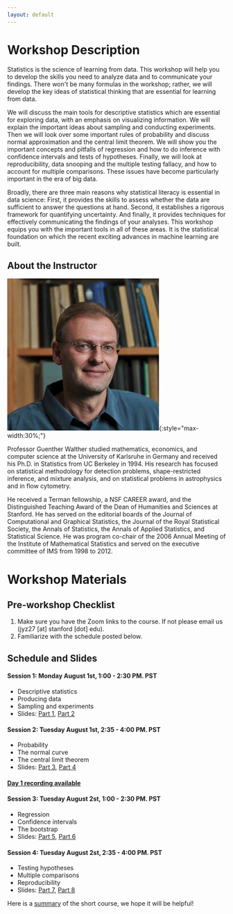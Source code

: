 ```yaml
---
layout: default
---
```


# Workshop Description
Statistics is the science of learning from data. This workshop will help you to develop the skills you need to analyze data and to communicate your findings. There won't be many formulas in the workshop; rather, we will develop the key ideas of statistical thinking that are essential for learning from data.

We will discuss the main tools for descriptive statistics which are essential for exploring data, with an emphasis on visualizing information. We will explain the important ideas about sampling and conducting experiments. Then we will look over some important rules of probability and discuss normal approximation and the central limit theorem. We will show you the important concepts and pitfalls of regression and how to do inference with confidence intervals and tests of hypotheses. Finally, we will look at reproducibility, data snooping and the multiple testing fallacy, and how to account for multiple comparisons. These issues have become particularly important in the era of big data.

Broadly, there are three main reasons why statistical literacy is essential in data science: First, it provides the skills to assess whether the data are sufficient to answer the questions at hand. Second, it establishes a rigorous framework for quantifying uncertainty. And finally, it provides techniques for effectively communicating the findings of your analyses. This workshop equips you with the important tools in all of these areas. It is the statistical foundation on which the recent exciting advances in machine learning are built.

## About the Instructor

![Guenther Walther](/assets/img/profile.jpg){:style="max-width:30%;"}

Professor Guenther Walther studied mathematics, economics, and computer science at the University of Karlsruhe in Germany and received his Ph.D. in Statistics from UC Berkeley in 1994. His research has focused on statistical methodology for detection problems, shape-restricted inference, and mixture analysis, and on statistical problems in astrophysics and in flow cytometry.

He received a Terman fellowship, a NSF CAREER award, and the Distinguished Teaching Award of the Dean of Humanities and Sciences at Stanford. He has served on the editorial boards of the Journal of Computational and Graphical Statistics, the Journal of the Royal Statistical Society, the Annals of Statistics, the Annals of Applied Statistics, and Statistical Science. He was program co-chair of the 2006 Annual Meeting of the Institute of Mathematical Statistics and served on the executive committee of IMS from 1998 to 2012.

# Workshop Materials

## Pre-workshop Checklist

1. Make sure you have the Zoom links to the course. If not please email us (jyz27 [at] stanford [dot] edu). 
2. Familiarize with the schedule posted below.

## Schedule and Slides 


#### Session 1: Monday August 1st, 1:00 - 2:30 PM. PST
  - Descriptive statistics
  - Producing data
  - Sampling and experiments
  - Slides: [Part 1](/docs/S1.pdf), [Part 2](/docs/S2.pdf)
  
#### Session 2: Tuesday August 1st, 2:35 - 4:00 PM. PST
  - Probability
  - The normal curve
  - The central limit theorem
  - Slides: [Part 3](/docs/S3.pdf), [Part 4](/docs/S4.pdf)

#### [Day 1 recording available]( https://stanford.zoom.us/rec/share/f8HZSFGMT0eqPI4DsVK8Tf4OAiCQUSnbs7DqG0M7sfeV0QODw2GmCXmeIFwEraFy.y26FjAxAS97DwpLV?startTime=1659383173000)


#### Session 3: Tuesday August 2st, 1:00 - 2:30 PM. PST
  - Regression
  - Confidence intervals
  - The bootstrap
  - Slides: [Part 5](/docs/S5.pdf), [Part 6](/docs/S6.pdf)

#### Session 4: Tuesday August 2st, 2:35 - 4:00 PM. PST
  - Testing hypotheses
  - Multiple comparisons 
  - Reproducibility
  - Slides: [Part 7](/docs/S7.pdf), [Part 8](/docs/S8.pdf)


Here is a [summary](/docs/summary.pdf) of the short course, we hope it will be helpful!



